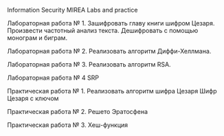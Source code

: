 Information Security MIREA Labs and practice

Лабораторная работа № 1.
Зашифровать главу книги шифром Цезаря. Произвести частотный анализ текста. Дешифровать с помощью монограм и биграм.

Лабораторная работа № 2.
Реализовать алгоритм Диффи-Хеллмана.

Лабораторная работа № 3.
Реализовать алгоритм RSA.

Лабораторная работа № 4
SRP

Практическая работа № 1.
Реализовать алгоритм шифра Цезаря Шифр Цезаря с ключом

Практическая работа № 2.
Решето Эратосфена

Практическая работа № 3.
Хеш-функция
